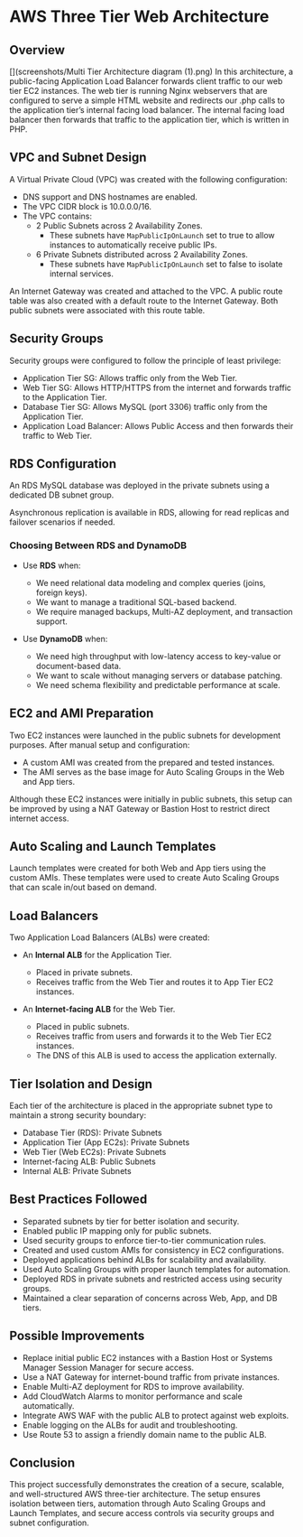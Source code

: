 # AWS Three Tier Web Architecture

## Overview

[](screenshots/Multi Tier Architecture diagram (1).png)
In this architecture, a public-facing Application Load Balancer forwards client traffic to our web tier EC2 instances. The web tier is running Nginx webservers that are configured to serve a simple HTML website and redirects our .php calls to the application tier’s internal facing load balancer. The internal facing load balancer then forwards that traffic to the application tier, which is written in PHP.

## VPC and Subnet Design

A Virtual Private Cloud (VPC) was created with the following configuration:

- DNS support and DNS hostnames are enabled.
- The VPC CIDR block is 10.0.0.0/16.
- The VPC contains:
  - 2 Public Subnets across 2 Availability Zones.
    - These subnets have `MapPublicIpOnLaunch` set to true to allow instances to automatically receive public IPs.
  - 6 Private Subnets distributed across 2 Availability Zones.
    - These subnets have `MapPublicIpOnLaunch` set to false to isolate internal services.

An Internet Gateway was created and attached to the VPC. A public route table was also created with a default route to the Internet Gateway. Both public subnets were associated with this route table.

## Security Groups

Security groups were configured to follow the principle of least privilege:

- Application Tier SG: Allows traffic only from the Web Tier.
- Web Tier SG: Allows HTTP/HTTPS from the internet and forwards traffic to the Application Tier.
- Database Tier SG: Allows MySQL (port 3306) traffic only from the Application Tier.
- Application Load Balancer: Allows Public Access and then forwards their traffic to Web Tier.

## RDS Configuration

An RDS MySQL database was deployed in the private subnets using a dedicated DB subnet group.

Asynchronous replication is available in RDS, allowing for read replicas and failover scenarios if needed.

### Choosing Between RDS and DynamoDB

- Use **RDS** when:
  - We need relational data modeling and complex queries (joins, foreign keys).
  - We want to manage a traditional SQL-based backend.
  - We require managed backups, Multi-AZ deployment, and transaction support.

- Use **DynamoDB** when:
  - We need high throughput with low-latency access to key-value or document-based data.
  - We want to scale without managing servers or database patching.
  - We need schema flexibility and predictable performance at scale.

## EC2 and AMI Preparation

Two EC2 instances were launched in the public subnets for development purposes. After manual setup and configuration:

- A custom AMI was created from the prepared and tested instances.
- The AMI serves as the base image for Auto Scaling Groups in the Web and App tiers.

Although these EC2 instances were initially in public subnets, this setup can be improved by using a NAT Gateway or Bastion Host to restrict direct internet access.

## Auto Scaling and Launch Templates

Launch templates were created for both Web and App tiers using the custom AMIs. These templates were used to create Auto Scaling Groups that can scale in/out based on demand.

## Load Balancers

Two Application Load Balancers (ALBs) were created:

- An **Internal ALB** for the Application Tier.
  - Placed in private subnets.
  - Receives traffic from the Web Tier and routes it to App Tier EC2 instances.

- An **Internet-facing ALB** for the Web Tier.
  - Placed in public subnets.
  - Receives traffic from users and forwards it to the Web Tier EC2 instances.
  - The DNS of this ALB is used to access the application externally.

## Tier Isolation and Design

Each tier of the architecture is placed in the appropriate subnet type to maintain a strong security boundary:

- Database Tier (RDS): Private Subnets
- Application Tier (App EC2s): Private Subnets
- Web Tier (Web EC2s): Private Subnets
- Internet-facing ALB: Public Subnets
- Internal ALB: Private Subnets

## Best Practices Followed

- Separated subnets by tier for better isolation and security.
- Enabled public IP mapping only for public subnets.
- Used security groups to enforce tier-to-tier communication rules.
- Created and used custom AMIs for consistency in EC2 configurations.
- Deployed applications behind ALBs for scalability and availability.
- Used Auto Scaling Groups with proper launch templates for automation.
- Deployed RDS in private subnets and restricted access using security groups.
- Maintained a clear separation of concerns across Web, App, and DB tiers.

## Possible Improvements

- Replace initial public EC2 instances with a Bastion Host or Systems Manager Session Manager for secure access.
- Use a NAT Gateway for internet-bound traffic from private instances.
- Enable Multi-AZ deployment for RDS to improve availability.
- Add CloudWatch Alarms to monitor performance and scale automatically.
- Integrate AWS WAF with the public ALB to protect against web exploits.
- Enable logging on the ALBs for audit and troubleshooting.
- Use Route 53 to assign a friendly domain name to the public ALB.

## Conclusion

This project successfully demonstrates the creation of a secure, scalable, and well-structured AWS three-tier architecture. The setup ensures isolation between tiers, automation through Auto Scaling Groups and Launch Templates, and secure access controls via security groups and subnet configuration.
